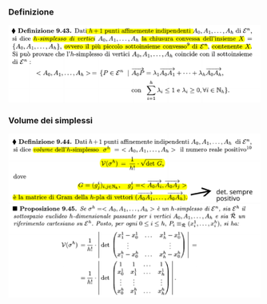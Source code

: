### Definizione
![placeholder](./imgs/Pasted_image_20231130152035.png)

### Volume dei simplessi
![placeholder](./imgs/Pasted_image_20231130152101.png)
![placeholder](./imgs/Pasted_image_20231130152225.png)